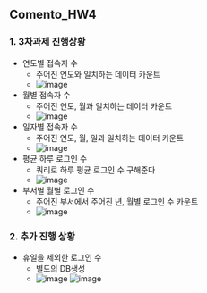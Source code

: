 ## Comento_HW4

### 1. 3차과제 진행상황
  - 연도별 접속자 수
    - 주어진 연도와 일치하는 데이터 카운트
    - ![image](https://user-images.githubusercontent.com/71567319/130962989-5a892f26-0de6-4a93-a4b8-3c460e4ab356.png)
  - 월별 접속자 수
    - 주어진 연도, 월과 일치하는 데이터 카운트
    - ![image](https://user-images.githubusercontent.com/71567319/130962999-9e17b285-e248-4eb8-b9cb-70e1bde4efd8.png)
  - 일자별 접속자 수
    - 주어진 연도, 월, 일과 일치하는 데이터 카운트
    - ![image](https://user-images.githubusercontent.com/71567319/130963013-640d9290-9b67-495e-8a1c-4026e568cf78.png)
  - 평균 하루 로그인 수
    - 쿼리로 하루 평균 로그인 수 구해준다
    - ![image](https://user-images.githubusercontent.com/71567319/130963037-2910844b-7740-479b-9117-475a9952ce97.png)
  - 부서별 월별 로그인 수
    - 주어진 부서에서 주어진 년, 월별 로그인 수 카운트
    - ![image](https://user-images.githubusercontent.com/71567319/130963065-6245473c-4510-44ab-aad6-8a632f9479f4.png)

### 2. 추가 진행 상황
  - 휴일을 제외한 로그인 수
    - 별도의 DB생성
    - ![image](https://user-images.githubusercontent.com/71567319/131850177-142c4fb0-1b98-4ed8-b43b-7c9618f84310.png)  ![image](https://user-images.githubusercontent.com/71567319/131849968-40c2576f-fa71-498b-998f-e0bf848a7bbd.png)



